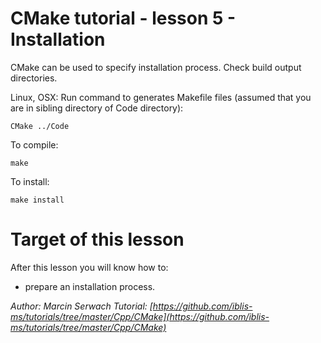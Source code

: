 # CMake tutorial - lesson 5 - Installation
CMake can be used to specify installation process. Check build output directories.

Linux, OSX: Run command to generates Makefile files (assumed that you are in sibling directory of Code directory):
```
CMake ../Code
```
To compile:
```
make
```
To install:
```
make install
```

# Target of this lesson
After this lesson you will know how to:
- prepare an installation process.


*Author: Marcin Serwach*
*Tutorial: [https://github.com/iblis-ms/tutorials/tree/master/Cpp/CMake](https://github.com/iblis-ms/tutorials/tree/master/Cpp/CMake)*
